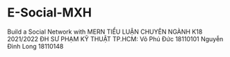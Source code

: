 # E-Social-MXH
Build a Social Network with MERN TIỂU LUẬN CHUYÊN NGÀNH K18 2021/2022 ĐH SƯ PHẠM KỸ THUẬT TP.HCM: Võ Phú Đức 18110101 Nguyễn Đình Long 18110148
